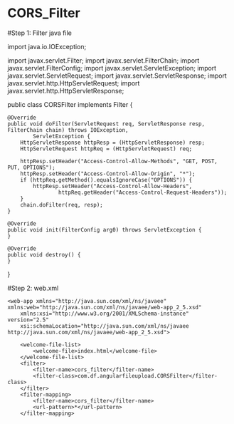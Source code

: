 # CORS_Filter

#Step 1: Filter java file

import java.io.IOException;

import javax.servlet.Filter;
import javax.servlet.FilterChain;
import javax.servlet.FilterConfig;
import javax.servlet.ServletException;
import javax.servlet.ServletRequest;
import javax.servlet.ServletResponse;
import javax.servlet.http.HttpServletRequest;
import javax.servlet.http.HttpServletResponse;

public class CORSFilter implements Filter {

	@Override
	public void doFilter(ServletRequest req, ServletResponse resp, FilterChain chain) throws IOException,
			ServletException {
		HttpServletResponse httpResp = (HttpServletResponse) resp;
		HttpServletRequest httpReq = (HttpServletRequest) req;

		httpResp.setHeader("Access-Control-Allow-Methods", "GET, POST, PUT, OPTIONS");
		httpResp.setHeader("Access-Control-Allow-Origin", "*");
		if (httpReq.getMethod().equalsIgnoreCase("OPTIONS")) {
			httpResp.setHeader("Access-Control-Allow-Headers",
					httpReq.getHeader("Access-Control-Request-Headers"));
		}
		chain.doFilter(req, resp);
	}

	@Override
	public void init(FilterConfig arg0) throws ServletException {
	}

	@Override
	public void destroy() {
	}
}

#Step 2: web.xml

<?xml version="1.0" encoding="utf-8" standalone="no"?>
	<web-app xmlns="http://java.sun.com/xml/ns/javaee" xmlns:web="http://java.sun.com/xml/ns/javaee/web-app_2_5.xsd"
		xmlns:xsi="http://www.w3.org/2001/XMLSchema-instance" version="2.5"
		xsi:schemaLocation="http://java.sun.com/xml/ns/javaee http://java.sun.com/xml/ns/javaee/web-app_2_5.xsd">

		<welcome-file-list>
			<welcome-file>index.html</welcome-file>
		</welcome-file-list>
		<filter>
			<filter-name>cors_filter</filter-name>
			<filter-class>com.df.angularfileupload.CORSFilter</filter-class>
		</filter>
		<filter-mapping>
			<filter-name>cors_filter</filter-name>
			<url-pattern>*</url-pattern>
		</filter-mapping>
</web-app>

	
